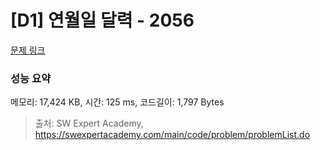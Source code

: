 # [D1] 연월일 달력 - 2056 

[문제 링크](https://swexpertacademy.com/main/code/problem/problemDetail.do?contestProbId=AV5QLkdKAz4DFAUq) 

### 성능 요약

메모리: 17,424 KB, 시간: 125 ms, 코드길이: 1,797 Bytes



> 출처: SW Expert Academy, https://swexpertacademy.com/main/code/problem/problemList.do